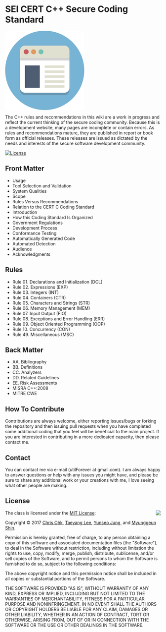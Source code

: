 # SEI CERT C++ Secure Coding Standard

<img src="https://github.com/Cryptonite-team/CppSecureCodingStandard/blob/master/Logo.png" align="center" />

The C++ rules and recommendations in this wiki are a work in progress and reflect the current thinking of the secure coding community. Because this is a development website, many pages are incomplete or contain errors. As rules and recommendations mature, they are published in report or book form as official releases. These releases are issued as dictated by the needs and interests of the secure software development community.

[![License](https://img.shields.io/badge/Licence-MIT-blue.svg)](https://github.com/utilForever/CubbyFlow/blob/master/LICENSE)

## Front Matter

- Usage
- Tool Selection and Validation
- System Qualities
- Scope
- Rules Versus Recommendations
- Relation to the CERT C Coding Standard
- Introduction
- How this Coding Standard Is Organized
- Government Regulations
- Development Process
- Conformance Testing
- Automatically Generated Code
- Automated Detection
- Audience
- Acknowledgments

## Rules

- Rule 01. Declarations and Initialization (DCL)
- Rule 02. Expressions (EXP)
- Rule 03. Integers (INT)
- Rule 04. Containers (CTR)
- Rule 05. Characters and Strings (STR)
- Rule 06. Memory Management (MEM)
- Rule 07. Input Output (FIO)
- Rule 08. Exceptions and Error Handling (ERR)
- Rule 09. Object Oriented Programming (OOP)
- Rule 10. Concurrency (CON)
- Rule 49. Miscellaneous (MSC)

## Back Matter

- AA. Bibliography
- BB. Definitions
- CC. Analyzers
- DD. Related Guidelines
- EE. Risk Assessments
- MISRA C++:2008
- MITRE CWE

## How To Contribute

Contributions are always welcome, either reporting issues/bugs or forking the repository and then issuing pull requests when you have completed some additional coding that you feel will be beneficial to the main project. If you are interested in contributing in a more dedicated capacity, then please contact me.

## Contact

You can contact me via e-mail (utilForever at gmail.com). I am always happy to answer questions or help with any issues you might have, and please be sure to share any additional work or your creations with me, I love seeing what other people are making.

## License

<img align="right" src="http://opensource.org/trademarks/opensource/OSI-Approved-License-100x137.png">

The class is licensed under the [MIT License](http://opensource.org/licenses/MIT):

Copyright &copy; 2017 [Chris Ohk](http://www.github.com/utilForever), [Taeyang Lee](https://github.com/5unKn0wn), [Yunseo Jung](https://github.com/Han3l), and [Myunggeun Shin](https://github.com/lentti).

Permission is hereby granted, free of charge, to any person obtaining a copy of this software and associated documentation files (the "Software"), to deal in the Software without restriction, including without limitation the rights to use, copy, modify, merge, publish, distribute, sublicense, and/or sell copies of the Software, and to permit persons to whom the Software is furnished to do so, subject to the following conditions:

The above copyright notice and this permission notice shall be included in all copies or substantial portions of the Software.

THE SOFTWARE IS PROVIDED "AS IS", WITHOUT WARRANTY OF ANY KIND, EXPRESS OR IMPLIED, INCLUDING BUT NOT LIMITED TO THE WARRANTIES OF MERCHANTABILITY, FITNESS FOR A PARTICULAR PURPOSE AND NONINFRINGEMENT. IN NO EVENT SHALL THE AUTHORS OR COPYRIGHT HOLDERS BE LIABLE FOR ANY CLAIM, DAMAGES OR OTHER LIABILITY, WHETHER IN AN ACTION OF CONTRACT, TORT OR OTHERWISE, ARISING FROM, OUT OF OR IN CONNECTION WITH THE SOFTWARE OR THE USE OR OTHER DEALINGS IN THE SOFTWARE.